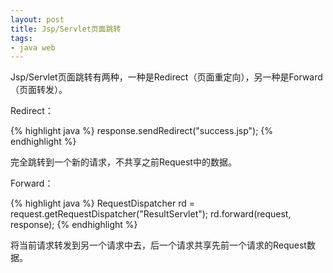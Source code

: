 ```yaml
---
layout: post
title: Jsp/Servlet页面跳转
tags:
- java web
---
```

Jsp/Servlet页面跳转有两种，一种是Redirect（页面重定向），另一种是Forward（页面转发）。

Redirect：

{% highlight java %}
response.sendRedirect("success.jsp");
{% endhighlight %}

完全跳转到一个新的请求，不共享之前Request中的数据。

Forward：

{% highlight java %}
RequestDispatcher rd = request.getRequestDispatcher("ResultServlet");
rd.forward(request, response);
{% endhighlight %}

将当前请求转发到另一个请求中去，后一个请求共享先前一个请求的Request数据。

